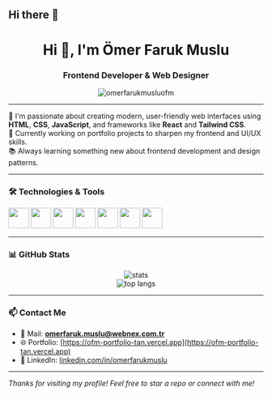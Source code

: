 ## Hi there 👋
<h1 align="center">Hi 👋, I'm Ömer Faruk Muslu</h1>
<h3 align="center">Frontend Developer & Web Designer</h3>

<p align="center">
  <img src="https://komarev.com/ghpvc/?username=omerfarukmusluofm&label=Profile%20views&color=0e75b6&style=flat" alt="omerfarukmusluofm" />
</p>

---

🎯 I'm passionate about creating modern, user-friendly web interfaces using **HTML**, **CSS**, **JavaScript**, and frameworks like **React** and **Tailwind CSS**.  
🚀 Currently working on portfolio projects to sharpen my frontend and UI/UX skills.  
📚 Always learning something new about frontend development and design patterns.

---

### 🛠️ Technologies & Tools

<p align="left">
  <img src="https://cdn.jsdelivr.net/gh/devicons/devicon/icons/html5/html5-original.svg" width="40" height="40"/>
  <img src="https://cdn.jsdelivr.net/gh/devicons/devicon/icons/css3/css3-original.svg" width="40" height="40"/>
  <img src="https://cdn.jsdelivr.net/gh/devicons/devicon/icons/javascript/javascript-original.svg" width="40" height="40"/>
  <img src="https://cdn.jsdelivr.net/gh/devicons/devicon/icons/react/react-original.svg" width="40" height="40"/>
  <img src="https://cdn.jsdelivr.net/gh/devicons/devicon/icons/bootstrap/bootstrap-original.svg" width="40" height="40"/>
  <img src="https://cdn.jsdelivr.net/gh/devicons/devicon/icons/git/git-original.svg" width="40" height="40"/>
  <img src="https://cdn.jsdelivr.net/gh/devicons/devicon/icons/github/github-original.svg" width="40" height="40"/>
</p>

---

### 📊 GitHub Stats

<p align="center">
  <img src="https://github-readme-stats.vercel.app/api?username=omerfarukmusluofm&show_icons=true&theme=tokyonight" alt="stats" />
  <br />
  <img src="https://github-readme-stats.vercel.app/api/top-langs/?username=omerfarukmusluofm&layout=compact&theme=tokyonight" alt="top langs" />
</p>

---

### 📫 Contact Me

- 📧 Mail: **omerfaruk.muslu@webnex.com.tr**
- 🌐 Portfolio: [https://ofm-portfolio-tan.vercel.app](https://ofm-portfolio-tan.vercel.app)
- 💼 LinkedIn: [linkedin.com/in/omerfarukmuslu](https://www.linkedin.com/in/omerfmuslu)

---

*Thanks for visiting my profile! Feel free to star a repo or connect with me!*

<!--
**omerfarukmusluofm/omerfarukmusluofm** is a ✨ _special_ ✨ repository because its `README.md` (this file) appears on your GitHub profile.

Here are some ideas to get you started:

- 🔭 I’m currently working on ...
- 🌱 I’m currently learning ...
- 👯 I’m looking to collaborate on ...
- 🤔 I’m looking for help with ...
- 💬 Ask me about ...
- 📫 How to reach me: ...
- 😄 Pronouns: ...
- ⚡ Fun fact: ...
-->
